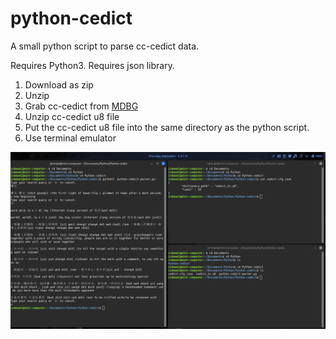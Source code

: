 # python-cedict
A small python script to parse cc-cedict data.


Requires Python3.
Requires json library.


1. Download as zip
2. Unzip
3. Grab cc-cedict from [MDBG](https://www.mdbg.net/chinese/dictionary?page=cc-cedict)
4. Unzip cc-cedict u8 file
5. Put the cc-cedict u8 file into the same directory as the python script.
6. Use terminal emulator


![screenshot on linux](https://github.com/lei-jiajie-work/python-cedict/blob/main/image.png)
